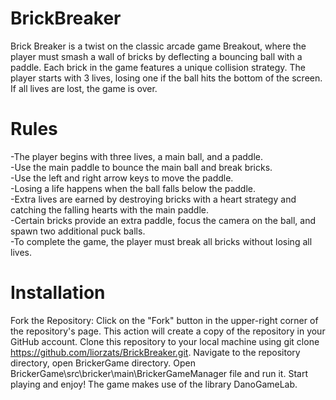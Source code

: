 # BrickBreaker
Brick Breaker is a twist on the classic arcade game Breakout, where the player must smash a wall of bricks by deflecting a bouncing ball with a paddle. Each brick in the game features a unique collision strategy. The player starts with 3 lives, losing one if the ball hits the bottom of the screen. If all lives are lost, the game is over.

# Rules
  -The player begins with three lives, a main ball, and a paddle.<br/>
  -Use the main paddle to bounce the main ball and break bricks.<br/>
  -Use the left and right arrow keys to move the paddle.<br/>
  -Losing a life happens when the ball falls below the paddle.<br/> 
  -Extra lives are earned by destroying bricks with a heart strategy and catching the falling hearts with the main paddle.<br/>
  -Certain bricks provide an extra paddle, focus the camera on the ball, and spawn two additional puck balls.<br/>
  -To complete the game, the player must break all bricks without losing all lives.<br/>

# Installation
Fork the Repository: Click on the "Fork" button in the upper-right corner of the repository's page.
This action will create a copy of the repository in your GitHub account.
Clone this repository to your local machine using git clone https://github.com/liorzats/BrickBreaker.git.
Navigate to the repository directory, open BrickerGame directory.
Open BrickerGame\src\bricker\main\BrickerGameManager file and run it.
Start playing and enjoy!
The game makes use of the library DanoGameLab.
